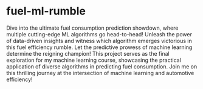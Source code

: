 # fuel-ml-rumble
Dive into the ultimate fuel consumption prediction showdown, where multiple cutting-edge ML algorithms go head-to-head! Unleash the power of data-driven insights and witness which algorithm emerges victorious in this fuel efficiency rumble. Let the predictive prowess of machine learning determine the reigning champion! This project serves as the final exploration for my machine learning course, showcasing the practical application of diverse algorithms in predicting fuel consumption. Join me on this thrilling journey at the intersection of machine learning and automotive efficiency!
